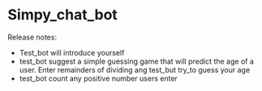 # Simpy_chat_bot
Release notes:
- Test_bot will introduce yourself
- test_bot suggest a simple guessing game that will predict the age of a user. Enter remainders of dividing ang test_but try_to guess your age
- test_bot count any positive number users enter